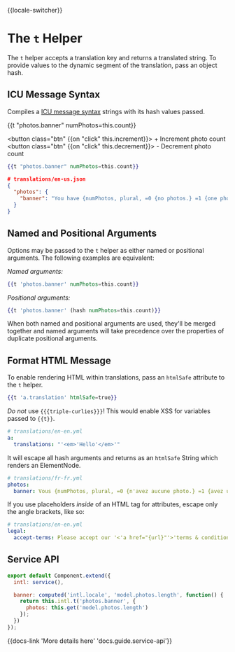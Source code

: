 {{locale-switcher}}
# The `t` Helper

The `t` helper accepts a translation key and returns a translated string.
To provide values to the dynamic segment of the translation, pass an object hash.

## ICU Message Syntax

Compiles a [ICU message syntax](https://formatjs.io/docs/core-concepts/icu-syntax) strings with its hash values passed.

{{t "photos.banner" numPhotos=this.count}}

<button class="btn" {{on "click" this.increment}}> + Increment photo count </button>
<button class="btn" {{on "click" this.decrement}}> - Decrement photo count </button>

```hbs
{{t "photos.banner" numPhotos=this.count}}
```

```json
# translations/en-us.json
{
  "photos": {
    "banner": "You have {numPhotos, plural, =0 {no photos.} =1 {one photo.} other {# photos.}}"
  }
}
```

## Named and Positional Arguments

Options may be passed to the `t` helper as either named or positional arguments. The following examples are equivalent:

_Named arguments:_
```hbs
{{t 'photos.banner' numPhotos=this.count}}
```

_Positional arguments:_
```hbs
{{t 'photos.banner' (hash numPhotos=this.count)}}
```

When both named and positional arguments are used, they'll be merged together and named arguments will take precedence over the properties of duplicate positional arguments.

## Format HTML Message

To enable rendering HTML within translations, pass an `htmlSafe` attribute to the `t` helper.

```hbs
{{t 'a.translation' htmlSafe=true}}
```

_Do not_ use `{{{triple-curlies}}}`! This would enable XSS for variables passed
to `{{t}}`.

```yaml
# translations/en-en.yml
a:
  translations: "'<em>'Hello'</em>'"
```

It will escape all hash arguments and returns as an `htmlSafe` String which renders an ElementNode.  

```yaml
# translations/fr-fr.yml
photos:
  banner: Vous {numPhotos, plural, =0 {n'avez aucune photo.} =1 {avez une photo.} other {avez {numPhotos} photos.}}
```

If you use placeholders _inside_ of an HTML tag for attributes, escape only the
angle brackets, like so:

```yaml
# translations/en-en.yml
legal:
  accept-terms: Please accept our '<'a href="{url}"'>'terms & conditions'</a>'.
```

## Service API

```js
export default Component.extend({
  intl: service(),

  banner: computed('intl.locale', 'model.photos.length', function() {
    return this.intl.t('photos.banner', {
      photos: this.get('model.photos.length')
    });
  })
});
```

{{docs-link 'More details here' 'docs.guide.service-api'}}
